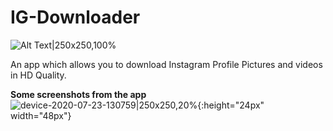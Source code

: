 # IG-Downloader
![Alt Text|250x250,100%](https://cdn.icon-icons.com/icons2/1898/PNG/512/instagram_121064.png)

An app which allows you to download Instagram Profile Pictures and videos in HD Quality.

**Some screenshots from the app**
![device-2020-07-23-130759|250x250,20%](https://user-images.githubusercontent.com/28592882/88269500-c1dea500-ccf1-11ea-838d-796a415898c8.png){:height="24px" width="48px"}
